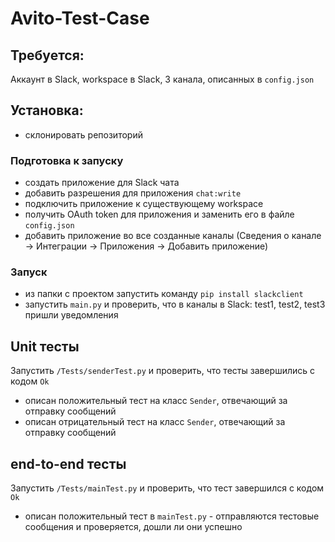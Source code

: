 # Avito-Test-Case

## Требуется:

Аккаунт в Slack, workspace в Slack, 3 канала, описанных в 
`config.json`

## Установка:

- склонировать репозиторий

### Подготовка к запуску

- создать приложение для Slack чата
- добавить разрешения для приложения `chat:write`
- подключить приложение к существующему workspace
- получить OAuth token для приложения и заменить его в файле `config.json`
- добавить приложение во все созданные каналы (Сведения о канале -> Интеграции 
-> Приложения -> Добавить приложение)

### Запуск

- из папки с проектом запустить команду `pip install slackclient`
- запустить `main.py` и проверить, что в каналы в Slack: 
test1, test2, test3 пришли уведомления

## Unit тесты

Запустить `/Tests/senderTest.py` и проверить, что тесты завершились с кодом `Ok`

- описан положительный тест на класс `Sender`, отвечающий за отправку
сообщений
- описан отрицательный тест на класс `Sender`, отвечающий за отправку
сообщений

## end-to-end тесты

Запустить `/Tests/mainTest.py` и проверить, что тест завершился с кодом `Ok`

- описан положительный тест в `mainTest.py` - отправляются тестовые сообщения 
и проверяется, дошли ли они успешно

